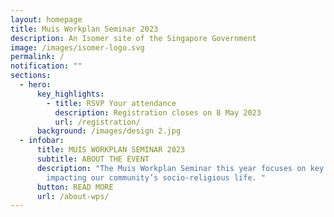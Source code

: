 ```yaml
---
layout: homepage
title: Muis Workplan Seminar 2023
description: An Isomer site of the Singapore Government
image: /images/isomer-logo.svg
permalink: /
notification: ""
sections:
  - hero:
      key_highlights:
        - title: RSVP Your attendance
          description: Registration closes on 8 May 2023
          url: /registration/
      background: /images/design 2.jpg
  - infobar:
      title: MUIS WORKPLAN SEMINAR 2023
      subtitle: ABOUT THE EVENT
      description: "The Muis Workplan Seminar this year focuses on key issues
        impacting our community’s socio-religious life. "
      button: READ MORE
      url: /about-wps/
---
```

